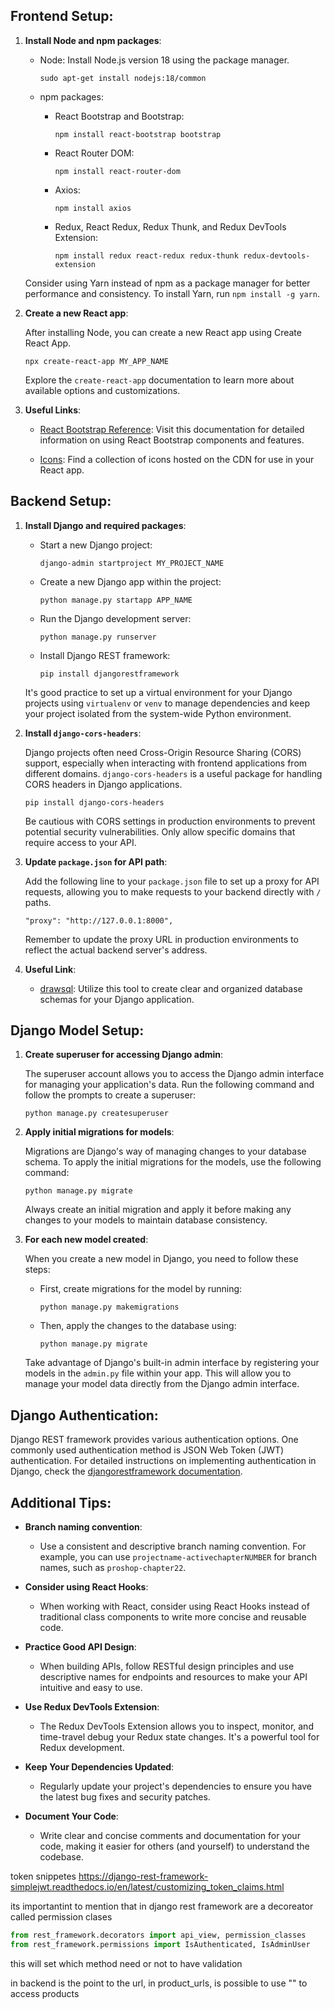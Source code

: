 ## Frontend Setup:

1. **Install Node and npm packages**:

   - Node: Install Node.js version 18 using the package manager.
     ```
     sudo apt-get install nodejs:18/common
     ```

   - npm packages:
     - React Bootstrap and Bootstrap:
       ```
       npm install react-bootstrap bootstrap
       ```

     - React Router DOM:
       ```
       npm install react-router-dom
       ```

     - Axios:
       ```
       npm install axios
       ```

     - Redux, React Redux, Redux Thunk, and Redux DevTools Extension:
       ```
       npm install redux react-redux redux-thunk redux-devtools-extension
       ```

   Consider using Yarn instead of npm as a package manager for better performance and consistency. To install Yarn, run `npm install -g yarn`.

2. **Create a new React app**:

   After installing Node, you can create a new React app using Create React App.
   ```
   npx create-react-app MY_APP_NAME
   ```

   Explore the `create-react-app` documentation to learn more about available options and customizations.

3. **Useful Links**:
   - [React Bootstrap Reference](https://react-bootstrap.github.io/docs): Visit this documentation for detailed information on using React Bootstrap components and features.

   - [Icons](https://cdnjs.com/): Find a collection of icons hosted on the CDN for use in your React app.

## Backend Setup:

1. **Install Django and required packages**:

   - Start a new Django project:
     ```
     django-admin startproject MY_PROJECT_NAME
     ```

   - Create a new Django app within the project:
     ```
     python manage.py startapp APP_NAME
     ```

   - Run the Django development server:
     ```
     python manage.py runserver
     ```

   - Install Django REST framework:
     ```
     pip install djangorestframework
     ```

   It's good practice to set up a virtual environment for your Django projects using `virtualenv` or `venv` to manage dependencies and keep your project isolated from the system-wide Python environment.

2. **Install `django-cors-headers`**:

   Django projects often need Cross-Origin Resource Sharing (CORS) support, especially when interacting with frontend applications from different domains. `django-cors-headers` is a useful package for handling CORS headers in Django applications.
   ```
   pip install django-cors-headers
   ```

   Be cautious with CORS settings in production environments to prevent potential security vulnerabilities. Only allow specific domains that require access to your API.

3. **Update `package.json` for API path**:

   Add the following line to your `package.json` file to set up a proxy for API requests, allowing you to make requests to your backend directly with `/` paths.
   ```
   "proxy": "http://127.0.0.1:8000",
   ```

   Remember to update the proxy URL in production environments to reflect the actual backend server's address.

4. **Useful Link**:
   - [drawsql](https://drawsql.app/): Utilize this tool to create clear and organized database schemas for your Django application.

## Django Model Setup:

1. **Create superuser for accessing Django admin**:

   The superuser account allows you to access the Django admin interface for managing your application's data. Run the following command and follow the prompts to create a superuser:
   ```
   python manage.py createsuperuser
   ```

2. **Apply initial migrations for models**:

   Migrations are Django's way of managing changes to your database schema. To apply the initial migrations for the models, use the following command:
   ```
   python manage.py migrate
   ```

   Always create an initial migration and apply it before making any changes to your models to maintain database consistency.

3. **For each new model created**:

   When you create a new model in Django, you need to follow these steps:

   - First, create migrations for the model by running:
     ```
     python manage.py makemigrations
     ```

   - Then, apply the changes to the database using:
     ```
     python manage.py migrate
     ```

   Take advantage of Django's built-in admin interface by registering your models in the `admin.py` file within your app. This will allow you to manage your model data directly from the Django admin interface.

## Django Authentication:

Django REST framework provides various authentication options. One commonly used authentication method is JSON Web Token (JWT) authentication. For detailed instructions on implementing authentication in Django, check the [djangorestframework documentation](https://django-rest-framework-simplejwt.readthedocs.io/en/latest/getting_started.html).

## Additional Tips:

- **Branch naming convention**:
   - Use a consistent and descriptive branch naming convention. For example, you can use `projectname-activechapterNUMBER` for branch names, such as `proshop-chapter22`.

- **Consider using React Hooks**:
   - When working with React, consider using React Hooks instead of traditional class components to write more concise and reusable code.

- **Practice Good API Design**:
   - When building APIs, follow RESTful design principles and use descriptive names for endpoints and resources to make your API intuitive and easy to use.

- **Use Redux DevTools Extension**:
   - The Redux DevTools Extension allows you to inspect, monitor, and time-travel debug your Redux state changes. It's a powerful tool for Redux development.

- **Keep Your Dependencies Updated**:
   - Regularly update your project's dependencies to ensure you have the latest bug fixes and security patches.

- **Document Your Code**:
   - Write clear and concise comments and documentation for your code, making it easier for others (and yourself) to understand the codebase.




token snippetes
https://django-rest-framework-simplejwt.readthedocs.io/en/latest/customizing_token_claims.html



its importantint to mention that in django rest framework are a decoreator called permission clases
```py
from rest_framework.decorators import api_view, permission_classes
from rest_framework.permissions import IsAuthenticated, IsAdminUser
```
this will set which method need or not to have validation


<!-- path("api/products/", include("base.urls.product_urls")), -->

in backend is the point to the url, in product_urls, is possible to use "" to access products